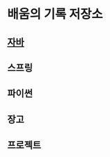 # 배움의 기록 저장소 

## [자바](https://github.com/sdk1926/blog/tree/main/java)

## 스프링 

## 파이썬 

## 장고 

## 프로젝트 

